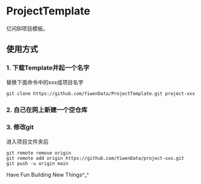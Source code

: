 # ProjectTemplate
亿问BI项目模板。

## 使用方式

### 1. 下载Template并起一个名字

替换下面命令中的xxx成项目名字

````shell
git clone https://github.com/YiwenData/ProjectTemplate.git project-xxx
````

### 2. 自己在网上新建一个空仓库


### 3. 修改git

进入项目文件夹后

````shell
git remote remove origin
git remote add origin https://github.com/YiwenData/project-xxx.git
git push -u origin main
````

Have Fun Building New Things^_^
